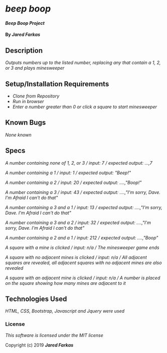 # _beep boop_

#### _Beep Boop Project_

#### By _**Jared Farkas**_

## Description

_Outputs numbers up to the listed number, replacing any that contain a 1, 2, or 3 and plays minesweeper_

## Setup/Installation Requirements

* _Clone from Repository_
* _Run in browser_
* _Enter a number greater than 0 or click a square to start minesweeper_


## Known Bugs

_None known_

## Specs
_*A number containing none of 1, 2, or 3 / input: 7 / expected output: ...,7*_

_*A number containing a 1 / input: 1 / expected output: "Beep!"*_

_*A number containing a 2 / input: 20 / expected output: ....,"Boop!"*_

_*A number containing a 3 / input: 43 /  expected output: ....,"I'm sorry, Dave. I'm Afraid I can't do that"*_

_*A number containing a 3 and a 1 / input: 13 /  expected output: ....,"I'm sorry, Dave. I'm Afraid I can't do that"*_

_*A number containing a 3 and a 2 / input: 32 /  expected output: ....,"I'm sorry, Dave. I'm Afraid I can't do that"*_

_*A number containing a 2 and a 1 / input: 212 /  expected output: ....,"Boop"*_

_*A square with a mine is clicked / input: n/a / The minesweeper game ends*_

_*A square with no adjacent mines is clicked / input: n/a / All adjacent squares are revealed, all adjacent squares with no adjacent mines are also revealed*_

_*A square with an adjacent mine is clicked / input: n/a / A number is placed on the square showing how many mines are adjacent to it*_

## Technologies Used

_HTML, CSS, Bootstrap, Javascript and Jquery were used_

### License

*This software is licensed under the MIT license*

Copyright (c) 2019 **_Jared Farkas_**
